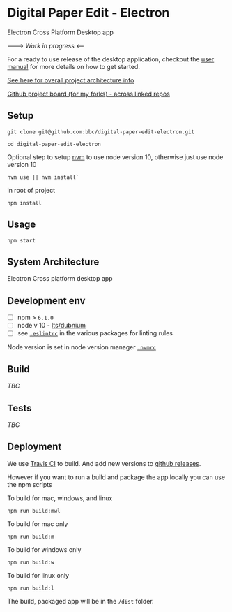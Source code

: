 # Digital Paper Edit - Electron

Electron Cross Platform Desktop app

---> _Work in progress_ <--

For a ready to use release of the desktop application, checkout the [user manual](https://autoedit.gitbook.io/digital-paper-edit-user-manual/installing) for more details on how to get started.

[See here for overall project architecture info](https://github.com/bbc/digital-paper-edit-client#project-architecture)

[Github project board (for my forks) - across linked repos](https://github.com/users/pietrop/projects/1)

## Setup

<!-- _stack - optional_
_How to build and run the code/app_ -->

```
git clone git@github.com:bbc/digital-paper-edit-electron.git
```

```
cd digital-paper-edit-electron
```

Optional step to setup [nvm](https://github.com/nvm-sh/nvm) to use node version 10, otherwise just use node version 10

```
nvm use || nvm install`
```

in root of project

```
npm install
```

## Usage

```
npm start
```

## System Architecture

<!-- _High level overview of system architecture_ -->

Electron Cross platform desktop app

## Development env

 <!-- _How to run the development environment_

_Coding style convention ref optional, eg which linter to use_

_Linting, github pre-push hook - optional_ -->

- [ ] npm > `6.1.0`
- [ ] node v 10 - [lts/dubnium](https://scotch.io/tutorials/whats-new-in-node-10-dubnium)
- [ ] see [`.eslintrc`](./.eslintrc) in the various packages for linting rules

Node version is set in node version manager [`.nvmrc`](https://github.com/creationix/nvm#nvmrc)

## Build

<!-- _How to run build_ -->

<!--
TODO: needs to pull in React front end from npm.
eg how it was done in Makefile before

build-electron: build-react
	@echo "Electron build"
	# does areact-build
	# clears build folder inside of electron
	rm -rf ./packages/electron/build
	rm -rf ./packages/electron/dist
	# then copies the react build folder into electron folder
	cp -a ./packages/client/build ./packages/electron/build
	# build/package electron for mac, wind and linux
	cd ./packages/electron && npm run build:mwl

and then run

```
npm run build:mwl
```
 -->

_TBC_

## Tests

_TBC_

## Deployment

<!-- _How to deploy the code/app into test/staging/production_ -->

We use [Travis CI](https://travis-ci.org/pietrop/digital-paper-edit-electron/builds/) to build. And add new versions to [github releases](https://github.com/pietrop/digital-paper-edit-electron/releases).

<!-- Probably through Travis or Circle CI -->

However if you want to run a build and package the app locally you can use the npm scripts

To build for mac, windows, and linux

```
npm run build:mwl
```

To build for mac only

```
npm run build:m
```

To build for windows only

```
npm run build:w
```

To build for linux only

```
npm run build:l
```

The build, packaged app will be in the `/dist` folder.

<!-- 1.6.0 -->

